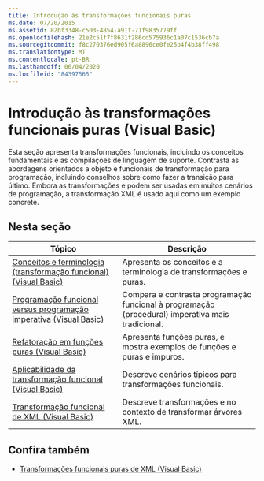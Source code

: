 ```yaml
---
title: Introdução às transformações funcionais puras
ms.date: 07/20/2015
ms.assetid: 82bf3348-c503-4854-a91f-71f9835779ff
ms.openlocfilehash: 21e2c51f7f8631f286cd575936c1a07c1536cb7a
ms.sourcegitcommit: f8c270376ed905f6a8896ce0fe25b4f4b38ff498
ms.translationtype: MT
ms.contentlocale: pt-BR
ms.lasthandoff: 06/04/2020
ms.locfileid: "84397565"
---
```

# <a name="introduction-to-pure-functional-transformations-visual-basic"></a>Introdução às transformações funcionais puras (Visual Basic)
Esta seção apresenta transformações funcionais, incluindo os conceitos fundamentais e as compilações de linguagem de suporte. Contrasta as abordagens orientados a objeto e funcionais de transformação para programação, incluindo conselhos sobre como fazer a transição para último. Embora as transformações e podem ser usadas em muitos cenários de programação, a transformação XML é usado aqui como um exemplo concrete.  
  
## <a name="in-this-section"></a>Nesta seção  
  
|Tópico|Descrição|  
|-----------|-----------------|  
|[Conceitos e terminologia (transformação funcional) (Visual Basic)](concepts-and-terminology-functional-transformation.md)|Apresenta os conceitos e a terminologia de transformações e puras.|  
|[Programação funcional versus programação imperativa (Visual Basic)](functional-programming-vs-imperative-programming.md)|Compara e contrasta programação funcional à programação (procedural) imperativa mais tradicional.|  
|[Refatoração em funções puras (Visual Basic)](refactoring-into-pure-functions.md)|Apresenta funções puras, e mostra exemplos de funções e puras e impuros.|  
|[Aplicabilidade da transformação funcional (Visual Basic)](applicability-of-functional-transformation.md)|Descreve cenários típicos para transformações funcionais.|  
|[Transformação funcional de XML (Visual Basic)](functional-transformation-of-xml.md)|Descreve transformações e no contexto de transformar árvores XML.|  
  
## <a name="see-also"></a>Confira também

- [Transformações funcionais puras de XML (Visual Basic)](pure-functional-transformations-of-xml.md)
